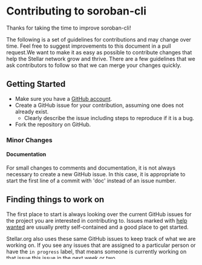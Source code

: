 # Contributing to soroban-cli

Thanks for taking the time to improve soroban-cli!

The following is a set of guidelines for contributions and may change over time.
Feel free to suggest improvements to this document in a pull request.We want to make it as easy as possible to contribute changes that help the Stellar network grow and
thrive. There are a few guidelines that we ask contributors to follow so that we can merge your
changes quickly.

## Getting Started

* Make sure you have a [GitHub account](https://github.com/signup/free).
* Create a GitHub issue for your contribution, assuming one does not already exist.
  * Clearly describe the issue including steps to reproduce if it is a bug.
* Fork the repository on GitHub.

### Minor Changes

#### Documentation

For small changes to comments and documentation, it is not
always necessary to create a new GitHub issue. In this case, it is
appropriate to start the first line of a commit with 'doc' instead of
an issue number.

## Finding things to work on

The first place to start is always looking over the current GitHub issues for the project you are
interested in contributing to. Issues marked with [help wanted][help-wanted] are usually pretty
self-contained and a good place to get started.

Stellar.org also uses these same GitHub issues to keep track of what we are working on. If you see
any issues that are assigned to a particular person or have the `in progress` label, that means
someone is currently working on that issue this issue in the next week or two.

Of course, feel free to create a new issue if you think something needs to be added or fixed.


## Making Changes

* Fork the soroban-cli repo to your own Github account

* List the current configured remote repository for your fork. Your git remote
should initially look like this. 
   ```
   $ git remote -v
   > origin  https://github.com/YOUR_USERNAME/soroban-cli.git (fetch)
   > origin  https://github.com/YOUR_USERNAME/soroban-cli.git (push)
   ```

* Set the `stellar/soroban-cli` repo as new remote upstream repository that will
sync with your fork. 
  ```
  git remote add upstream https://github.com/stellar/soroban-cli.git
  ```

* Verify the new upstream repository you've specified for your fork.
  ```
  $ git remote -v
  > origin    https://github.com/YOUR_USERNAME/soroban-cli.git (fetch)
  > origin    https://github.com/YOUR_USERNAME/soroban-cli.git (push)
  > upstream  https://github.com/stellar/soroban-cli.git (fetch)
  > upstream  https://github.com/stellar/soroban-cli.git (push)
  ```

* Add git hooks for commits and pushes so that checks run before pushing:
  ```
  ./install_githooks.sh
  ```

* Create a topic branch for your changes in your local repo. When you push you should be able
to create PR based on upstream stellar/soroban-cli.

* Make sure you have added the necessary tests for your changes and make sure all tests pass.


## Submitting Changes

* All content, comments, pull requests and other contributions must comply with the
  [Stellar Code of Conduct][coc].
* Push your changes to a topic branch in your fork of the repository.
* Submit a pull request to the repo in the Stellar organization.
  * Include a descriptive [commit message][commit-msg].
  * Changes contributed via pull request should focus on a single issue at a time.
  * Rebase your local changes against the master branch. Resolve any conflicts that arise.


At this point you're waiting on us. We like to at least comment on pull requests within three
business days (typically, one business day). We may suggest some changes, improvements or
alternatives.

# Additional Resources

* #dev-discussion channel on [Discord](https://discord.gg/BYPXtmwX)

This document is inspired by:

[help-wanted]: https://github.com/stellar/soroban-cli/contribute 
[commit-msg]: https://github.com/erlang/otp/wiki/Writing-good-commit-messages
[coc]: https://github.com/stellar/.github/blob/master/CODE_OF_CONDUCT.md
